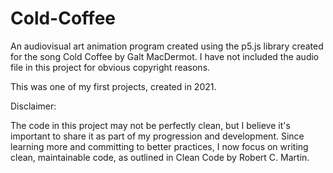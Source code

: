 # Cold-Coffee

An audiovisual art animation program created using the p5.js library created for the song Cold Coffee by Galt MacDermot. I have not included the audio file in this project for obvious copyright reasons.

This was one of my first projects, created in 2021.

Disclaimer:

The code in this project may not be perfectly clean, but I believe it's important to share it as part of my progression and development. Since learning more and committing to better practices, I now focus on writing clean, maintainable code, as outlined in Clean Code by Robert C. Martin.
